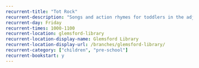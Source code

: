 ```yaml
---
recurrent-title: "Tot Rock"
recurrent-description: "Songs and action rhymes for toddlers in the adjoining village hall."
recurrent-day: Friday
recurrent-times: 1000-1100
recurrent-location: glemsford-library
recurrent-location-display-name: Glemsford Library
recurrent-location-display-url: /branches/glemsford-library/
recurrent-category: ["children", "pre-school"]
recurrent-bookstart: y
---
```

